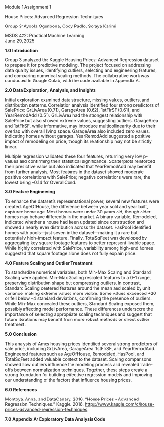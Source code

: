 Module 1 Assignment 1

House Prices: Advanced Regression Techniques

Group 3: Ayoola Ogunbona, Cody Padlo, Soraya Karimi

MSDS 422: Practical Machine Learning  
June 29, 2025

**1.0 Introduction**

Group 3 analyzed the Kaggle Housing Prices: Advanced Regression dataset to prepare it for predictive modeling. The project focused on addressing data quality issues, identifying outliers, selecting and engineering features, and comparing numerical scaling methods. The collaborative work was conducted in Google Colab, with the code available in Appendix A.

**2.0 Data Exploration, Analysis, and Insights**

Initial exploration examined data structure, missing values, outliers, and distribution patterns. Correlation analysis identified four strong predictors of SalePrice: GrLivArea (0.71), GarageArea (0.62), 1stFlrSF (0.61), and YearRemodAdd (0.51). GrLivArea had the strongest relationship with SalePrice but also showed extreme values, suggesting outliers. GarageArea and 1stFlrSF, while informative, may introduce multicollinearity due to their overlap with overall living space. GarageArea also included zero values, indicating homes without garages. YearRemodAdd suggested a positive impact of remodeling on price, though its relationship may not be strictly linear.

Multiple regression validated these four features, returning very low p-values and confirming their statistical significance. Scatterplots reinforced their predictive value but also indicated that YearRemodAdd may benefit from further analysis. Most features in the dataset showed moderate positive correlations with SalePrice; negative correlations were rare, the lowest being –0.14 for OverallCond.

**3.0 Feature Engineering**

To enhance the dataset’s representational power, several new features were created. AgeOfHouse, the difference between year sold and year built, captured home age. Most homes were under 30 years old, though older homes may behave differently in the market. A binary variable, Remodeled, indicated whether a house had been updated since construction and showed a nearly even distribution across the dataset. HasPool identified homes with pools—just seven in the dataset—making it a rare but potentially high-impact feature. Finally, TotalSqFeet was developed by aggregating key square footage features to better represent livable space. While highly correlated with SalePrice, variability among high-end homes suggested that square footage alone does not fully explain price.

**4.0 Feature Scaling and Outlier Treatment**

To standardize numerical variables, both Min-Max Scaling and Standard Scaling were applied. Min-Max Scaling rescaled features to a 0–1 range, preserving distribution shape but compressing outliers. In contrast, Standard Scaling centered features around the mean and scaled by unit variance, making extreme values more visible. Some values exceeded +20 or fell below –4 standard deviations, confirming the presence of outliers. While Min-Max concealed these outliers, Standard Scaling exposed them, possibly affecting model performance. These differences underscore the importance of selecting appropriate scaling techniques and suggest that future iterations may benefit from more robust methods or direct outlier treatment.

**5.0 Conclusion**

This analysis of Ames housing prices identified several strong predictors of sale price, including GrLivArea, GarageArea, 1stFlrSF, and YearRemodAdd. Engineered features such as AgeOfHouse, Remodeled, HasPool, and TotalSqFeet added valuable context to the dataset. Scaling comparisons showed how outliers influence the modeling process and revealed trade-offs between normalization techniques. Together, these steps create a strong foundation for building effective regression models and improving our understanding of the factors that influence housing prices.

**6.0 References**

Montoya, Anna, and DataCanary. 2016. “House Prices - Advanced Regression Techniques.” Kaggle. 2016. <https://www.kaggle.com/c/house-prices-advanced-regression-techniques>.

**7.0 Appendix A: Exploratory Data Analysis Code**